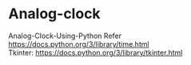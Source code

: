# Analog-clock
Analog-Clock-Using-Python
Refer https://docs.python.org/3/library/time.html    
Tkinter: https://docs.python.org/3/library/tkinter.html
